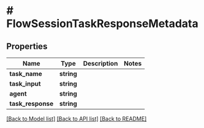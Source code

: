 # # FlowSessionTaskResponseMetadata

## Properties

Name | Type | Description | Notes
------------ | ------------- | ------------- | -------------
**task_name** | **string** |  |
**task_input** | **string** |  |
**agent** | **string** |  |
**task_response** | **string** |  |

[[Back to Model list]](../../README.md#models) [[Back to API list]](../../README.md#endpoints) [[Back to README]](../../README.md)
